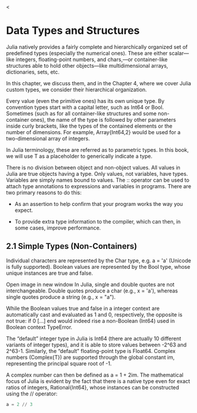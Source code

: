 <!--
https://link-springer-com.ezproxy.unal.edu.co/chapter/10.1007/978-1-4842-5190-4_2
--><
# Data Types and Structures

Julia natively provides a fairly complete and hierarchically organized set of predefined types (especially the numerical ones). These are either scalar—like integers, floating-point numbers, and chars,—or container-like structures able to hold other objects—like multidimensional arrays, dictionaries, sets, etc.

In this chapter, we discuss them, and in the Chapter  4, where we cover Julia custom types, we consider their hierarchical organization.

Every value (even the primitive ones) has its own unique type. By convention types start with a capital letter, such as Int64 or Bool. Sometimes (such as for all container-like structures and some non-container ones), the name of the type is followed by other parameters inside curly brackets, like the types of the contained elements or the number of dimensions. For example, Array{Int64,2} would be used for a two-dimensional array of integers.

In Julia terminology, these are referred as to parametric types. In this book, we will use T as a placeholder to generically indicate a type.

There is no division between object and non-object values. All values in Julia are true objects having a type. Only values, not variables, have types. Variables are simply names bound to values. The :: operator can be used to attach type annotations to expressions and variables in programs. There are two primary reasons to do this:

- As an assertion to help confirm that your program works the way you expect.

- To provide extra type information to the compiler, which can then, in some cases, improve performance.

## 2.1 Simple Types (Non-Containers)

Individual characters are represented by the Char type, e.g. a = 'a' (Unicode is fully supported). Boolean values are represented by the Bool type, whose unique instances are true and false.

Open image in new window In Julia, single and double quotes are not interchangeable. Double quotes produce a char (e.g., x = 'a'), whereas single quotes produce a string (e.g., x = "a").

While the Boolean values true and false in a integer context are automatically cast and evaluated as 1 and 0, respectively, the opposite is not true: if 0 [...] end would indeed rise a non-Boolean (Int64) used in Boolean context TypeError.

The “default” integer type in Julia is Int64 (there are actually 10 different variants of integer types), and it is able to store values between -2^63 and 2^63-1. Similarly, the “default” floating-point type is Float64. Complex numbers (Complex{T}) are supported through the global constant im, representing the principal square root of -1.

A complex number can then be defined as a = 1 + 2im. The mathematical focus of Julia is evident by the fact that there is a native type even for exact ratios of integers, Rational{Int64}, whose instances can be constructed using the // operator:

```julia
a = 2 // 3
```
